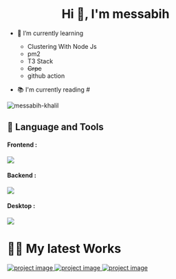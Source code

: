 <h1 align="center">Hi 👋, I'm messabih</h1>

- 🌱 I’m currently learning 
  <ul>
  
    <li>Clustering With Node Js</li>
  
  <li>pm2</li>
  <li>T3 Stack</li>
  <li><s>Grpc</s></li>
  <li>github action</li>

  </ul>

- 📚 I'm currently reading #


<p align="left">
</p>
<div style="display:flex;">
  <span><img align="center" src="https://github-readme-streak-stats.herokuapp.com/?user=messabih-khalil&" alt="messabih-khalil" /></span>
</div>

## 📝 Language and Tools

<div style="padding-right:1rem;"> 
<h4>Frontend : </h4>

<img src="https://skillicons.dev/icons?i=html,css,js,typescript,react,redux,vue,nuxt,vite,svelte,sass,bootstrap,tailwind,xd,ps,ai,figma">

<h4>Backend : </h4>

<img src="https://skillicons.dev/icons?i=python,django,fastapi,js,nodejs,express,sqlite,mysql,postgres,mongodb,bash,vim,docker">
</div>

<h4>Desktop : </h4>

<img src="https://skillicons.dev/icons?i=electron">
</div>

<h1>👨‍💻 My latest Works</h1>

<div>
  

<span>
  <a href="https://github.com/messabih-khalil/tabib-app">
    <img src="http://res.cloudinary.com/dzaexcnbp/image/upload/v1685816819/gitcards/uuh2kmakga7b7qxbee4z.png" alt="project image"/>
  </a>
<span>
  <span>
  <a href="https://github.com/messabih-khalil/tabib-app">
    <img src="http://res.cloudinary.com/dzaexcnbp/image/upload/v1685816819/gitcards/uuh2kmakga7b7qxbee4z.png" alt="project image"/>
  </a>
<span>
  <span>
  <a href="https://github.com/messabih-khalil/tabib-app">
    <img src="http://res.cloudinary.com/dzaexcnbp/image/upload/v1685816819/gitcards/uuh2kmakga7b7qxbee4z.png" alt="project image"/>
  </a>
<span>
 
</div>

